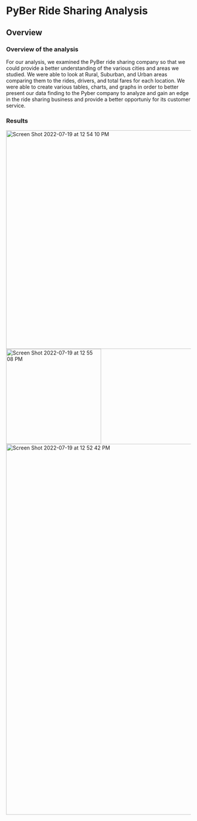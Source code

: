 # PyBer Ride Sharing Analysis
## Overview
### Overview of the analysis
For our analysis, we examined the PyBer ride sharing company so that we could provide a better understanding of the various cities and areas we studied. We were able to look at Rural, Suburban, and Urban areas comparing them to the rides, drivers, and total fares for each location. We were able to create various tables, charts, and graphs in order to better present our data finding to the Pyber company to analyze and gain an edge in the ride sharing business and provide a better opportuniy for its customer service.

### Results
<img width="596" alt="Screen Shot 2022-07-19 at 12 54 10 PM" src="https://user-images.githubusercontent.com/107444840/179836934-9a047faf-887a-4238-962f-a0ec9b465416.png">

<img width="259" alt="Screen Shot 2022-07-19 at 12 55 08 PM" src="https://user-images.githubusercontent.com/107444840/179837112-014dd8f6-04c0-4ffc-b7ec-78a63005641e.png">

<img width="1011" alt="Screen Shot 2022-07-19 at 12 52 42 PM" src="https://user-images.githubusercontent.com/107444840/179836755-676e57e3-1247-4f4e-a924-a56525272e2b.png">
